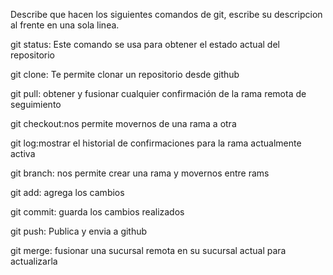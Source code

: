 Describe que hacen los siguientes comandos de git, escribe su descripcion al frente en una sola linea.

git status: Este comando se usa para obtener el estado actual del repositorio

git clone: Te permite clonar un repositorio desde github

git pull: obtener y fusionar cualquier confirmación de la rama remota de seguimiento

git checkout:nos permite movernos de una rama a otra

git log:mostrar el historial de confirmaciones para la rama actualmente activa

git branch: nos permite crear una rama y movernos entre rams

git add: agrega los cambios

git commit: guarda los cambios realizados

git push: Publica y envia a github

git merge: fusionar una sucursal remota en su sucursal actual para actualizarla
